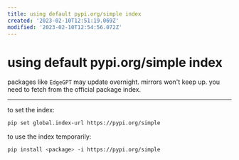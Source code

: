 ```yaml
---
title: using default pypi.org/simple index
created: '2023-02-10T12:51:19.069Z'
modified: '2023-02-10T12:54:56.072Z'
---
```


# using default pypi.org/simple index

packages like `EdgeGPT` may update overnight. mirrors won't keep up. you need to fetch from the official package index.

----

to set the index:

```bash
pip set global.index-url https://pypi.org/simple
```

to use the index temporarily:

```bash
pip install <package> -i https://pypi.org/simple
```
